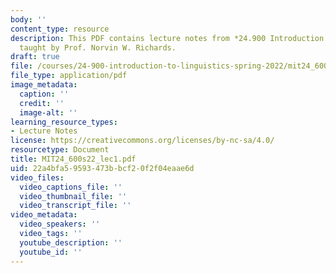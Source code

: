 ```yaml
---
body: ''
content_type: resource
description: This PDF contains lecture notes from *24.900 Introduction to Linguistics*,
  taught by Prof. Norvin W. Richards.
draft: true
file: /courses/24-900-introduction-to-linguistics-spring-2022/mit24_600s22_lec1.pdf
file_type: application/pdf
image_metadata:
  caption: ''
  credit: ''
  image-alt: ''
learning_resource_types:
- Lecture Notes
license: https://creativecommons.org/licenses/by-nc-sa/4.0/
resourcetype: Document
title: MIT24_600s22_lec1.pdf
uid: 22a4bfa5-9593-473b-bcf2-0f2f04eaae6d
video_files:
  video_captions_file: ''
  video_thumbnail_file: ''
  video_transcript_file: ''
video_metadata:
  video_speakers: ''
  video_tags: ''
  youtube_description: ''
  youtube_id: ''
---
```

